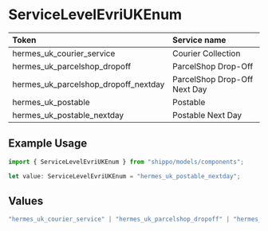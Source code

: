 # ServiceLevelEvriUKEnum

|Token | Service name|
|:---|:---|
| hermes_uk_courier_service | Courier Collection|
| hermes_uk_parcelshop_dropoff | ParcelShop Drop-Off|
| hermes_uk_parcelshop_dropoff_nextday | ParcelShop Drop-Off Next Day|
| hermes_uk_postable | Postable|
| hermes_uk_postable_nextday | Postable Next Day|


## Example Usage

```typescript
import { ServiceLevelEvriUKEnum } from "shippo/models/components";

let value: ServiceLevelEvriUKEnum = "hermes_uk_postable_nextday";
```

## Values

```typescript
"hermes_uk_courier_service" | "hermes_uk_parcelshop_dropoff" | "hermes_uk_parcelshop_dropoff_nextday" | "hermes_uk_postable" | "hermes_uk_postable_nextday"
```